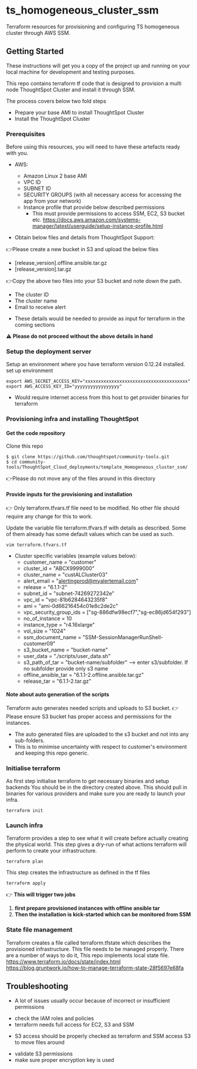 # ts_homogeneous_cluster_ssm
Terraform resources for provisioning and configuring TS homogeneous cluster through AWS SSM.

## Getting Started
These instructions will get you a copy of the project up and running on your
local machine for development and testing purposes.

This repo contains terraform tf code that is designed to provision a multi node
ThoughtSpot Cluster and install it through SSM.

The process covers below two fold steps
  - Prepare your base AMI to install ThoughtSpot Cluster
  - Install the ThoughtSpot Cluster

### Prerequisites

Before using this resources, you will need to have these artefacts ready with you.

* AWS:
  - Amazon Linux 2 base AMI
  - VPC ID
  - SUBNET ID
  - SECURITY GROUPS (with all necessary access for accessing the app from your network)
  - Instance profile that provide below described permissions
      * This must provide permissions to access SSM, EC2, S3 bucket etc.
      https://docs.aws.amazon.com/systems-manager/latest/userguide/setup-instance-profile.html

* Obtain below files and details from ThoughtSpot Support:

:point_right:Please create a new bucket in S3 and upload the below files
  - [release_version].offline.ansible.tar.gz
  - [release_version].tar.gz

:point_right:Copy the above two files into your S3 bucket and note down the path.

  - The cluster ID  
  - The cluster name  
  - Email to receive alert

* These details would be needed to provide as input for terraform in the coming sections

:warning: **Please do not proceed without the above details in hand**

### Setup the deployment server

Setup an environment where you have terraform version 0.12.24 installed.
set up environment
```
export AWS_SECRET_ACCESS_KEY="xxxxxxxxxxxxxxxxxxxxxxxxxxxxxxxxxxxxxxx"
export AWS_ACCESS_KEY_ID="yyyyyyyyyyyyyyyyy"
```
  - Would require internet access from this host to get provider binaries for terraform

### Provisioning infra and installing ThoughtSpot
#### Get the code repository
Clone this repo
```
$ git clone https://github.com/thoughtspot/community-tools.git
$ cd community-tools/ThoughtSpot_Cloud_deployments/template_Homogeneous_cluster_ssm/
```
:point_right:Please do not move any of the files around in this directory

#### Provide inputs for the provisioning and installation
:point_right: Only terraform.tfvars.tf file need to be modified.
No other file should require any change for this to work.

Update the variable file terraform.tfvars.tf with details as described.
Some of them already has some default values which can be used as such.
```
vim terraform.tfvars.tf
```
* Cluster specific variables (example values below):
  - customer_name           = "customer"
  - cluster_id              = "ABCX9999000"
  - cluster_name            = "custALCluster03"
  - alert_email             = "alertingprod@myalertemail.com"
  - release                 = "6.1.1-2"
  - subnet_id               = "subnet-74269272342e"
  - vpc_id                  = "vpc-81b6284643235f8"
  - ami                     = "ami-0d66216454c01e8c2de2c"
  - vpc_security_group_ids  = ["sg-886dfw98ecf7","sg-ec86jd654f293"]
  - no_of_instance          = 10
  - instance_type           = "r4.16xlarge"
  - vol_size                = "1024"
  - ssm_document_name       = "SSM-SessionManagerRunShell-customer09"
  - s3_bucket_name          = "bucket-name"
  - user_data               = "./scripts/user_data.sh"
  - s3_path_of_tar          = "bucket-name/subfolder" --> enter s3/subfolder. If no subfolder provide only s3 name
  - offline_ansible_tar     = "6.1.1-2.offline.ansible.tar.gz"
  - release_tar             = "6.1.1-2.tar.gz"

#### Note about auto generation of the scripts
Terraform auto generates needed scripts and uploads to S3 bucket.
:point_right:Please ensure S3 bucket has proper access and permissions for the instances.

* The auto generated files are uploaded to the s3 bucket and not into any sub-folders.
* This is to minimise uncertainty with respect to customer's environment and keeping this repo generic.

### Initialise terraform
As first step initialise terraform to get necessary binaries and setup backends
You should be in the directory created above.
This should pull in binaries for various providers and make sure you are ready to launch your infra.
```
terraform init
```
### Launch infra
Terraform provides a step to see what it will create before actually creating the physical world.
This step gives a dry-run of what actions terraform will perform to create your infrastructure.
```
terraform plan
```
This step creates the infrastructure as defined in the tf files
```
terraform apply
```
:point_right: **This will trigger two jobs**
1. **first prepare provisioned instances with offline ansible tar**
2. **Then the installation is kick-started which can be monitored from SSM**

### State file management
Terraform creates a file called terraform.tfstate which describes the provisioned infrastructure.
This file needs to be managed properly.
There are a number of ways to do it, This repo implements local state file.
https://www.terraform.io/docs/state/index.html
https://blog.gruntwork.io/how-to-manage-terraform-state-28f5697e68fa


## Troubleshooting

* A lot of issues usually occur because of incorrect or insufficient permissions
- check the IAM roles and policies
- terraform needs full access for EC2, S3 and SSM

* S3 access should be properly checked as terraform and SSM access S3 to move files around
- validate S3 permissions
- make sure proper encryption key is used
